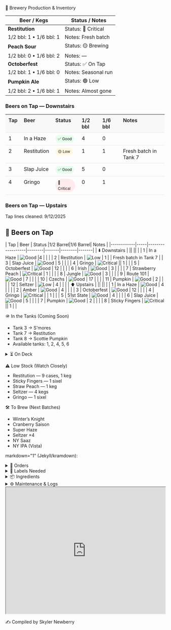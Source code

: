 🍻 Brewery Production & Inventory

| Beer / Kegs            | Status / Notes      |
|-------------------------|---------------------|
| **Restitution**         | Status: 🔴 Critical |
| 1/2 bbl: 1 • 1/6 bbl: 1 | Notes: Fresh batch  |
| **Peach Sour**          | Status: 🟡 Brewing  |
| 1/2 bbl: 0 • 1/6 bbl: 2 | Notes: —            |
| **Octoberfest**         | Status: ✅ On Tap   |
| 1/2 bbl: 1 • 1/6 bbl: 0 | Notes: Seasonal run |
| **Pumpkin Ale**         | Status: 🟢 Low      |
| 1/2 bbl: 2 • 1/6 bbl: 1 | Notes: Almost gone  |



<style>
/* Responsive stacked table */
.resp-table {
  width: 100%;
  border-collapse: collapse;
  font-size: 16px;
}
.resp-table th, .resp-table td {
  border-bottom: 1px solid #e5e5e5;
  padding: 8px 10px;
  text-align: left;
  vertical-align: top;
}
.resp-table thead th {
  background: #f8f8f8;
  font-weight: 600;
}
.status-badge {
  display: inline-block;
  padding: 2px 8px;
  border-radius: 999px;
  font-size: 12px;
  line-height: 1.6;
}
.status-good { background:#e6ffed; }
.status-low { background:#fff8e1; }
.status-critical { background:#ffebee; }

/* Stack rows on small screens */
@media (max-width: 640px) {
  .resp-table thead { display: none; }
  .resp-table, .resp-table tbody, .resp-table tr, .resp-table td { display: block; width: 100%; }
  .resp-table tr { border: 1px solid #eee; border-radius: 10px; margin: 10px 0; padding: 6px 8px; }
  .resp-table td { border: 0; padding: 6px 0; }
  .resp-table td::before {
    content: attr(data-label);
    display: block;
    font-size: 12px;
    color: #666;
    margin-bottom: 2px;
    text-transform: uppercase;
    letter-spacing: .02em;
  }
}
</style>

<h3>Beers on Tap — Downstairs</h3>
<table class="resp-table">
  <thead>
    <tr>
      <th>Tap</th>
      <th>Beer</th>
      <th>Status</th>
      <th>1/2 bbl</th>
      <th>1/6 bbl</th>
      <th>Notes</th>
    </tr>
  </thead>
  <tbody>
    <tr>
      <td data-label="Tap">1</td>
      <td data-label="Beer">In a Haze</td>
      <td data-label="Status"><span class="status-badge status-good">✅ Good</span></td>
      <td data-label="1/2 bbl">4</td>
      <td data-label="1/6 bbl">0</td>
      <td data-label="Notes"></td>
    </tr>
    <tr>
      <td data-label="Tap">2</td>
      <td data-label="Beer">Restitution</td>
      <td data-label="Status"><span class="status-badge status-low">🟡 Low</span></td>
      <td data-label="1/2 bbl">1</td>
      <td data-label="1/6 bbl">1</td>
      <td data-label="Notes">Fresh batch in Tank 7</td>
    </tr>
    <tr>
      <td data-label="Tap">3</td>
      <td data-label="Beer">Slap Juice</td>
      <td data-label="Status"><span class="status-badge status-good">✅ Good</span></td>
      <td data-label="1/2 bbl">5</td>
      <td data-label="1/6 bbl">0</td>
      <td data-label="Notes"></td>
    </tr>
    <tr>
      <td data-label="Tap">4</td>
      <td data-label="Beer">Gringo</td>
      <td data-label="Status"><span class="status-badge status-critical">🔴 Critical</span></td>
      <td data-label="1/2 bbl">0</td>
      <td data-label="1/6 bbl">1</td>
      <td data-label="Notes"></td>
    </tr>
    <!-- Add more rows as needed -->
  </tbody>
</table>

<h3>Beers on Tap — Upstairs</h3>
<!-- duplicate table structure for upstairs with your values -->

Tap lines cleaned: 9/12/2025
## 🍺 Beers on Tap  

 | Tap | Beer             | Status |1/2 Barrel|1/6 Barrel| Notes |
|------------|-----|------------------|--------|-------|--------|-------|
| ⬇️ Downstairs     |        ||  ||  |
| 1   | In a Haze        | ![Good](https://img.shields.io/badge/Stock-Good-green) |4   | |  |
| 2   | Restitution       | ![Low](https://img.shields.io/badge/Stock-Low-yellow) | 1  |  | Fresh batch in Tank 7 |
| 3   | Slap Juice        | ![Good](https://img.shields.io/badge/Stock-Good-green) | 5   | |  |
| 4   | Gringo            | ![Critical](https://img.shields.io/badge/Stock-Critical-red) || 1    |  |
| 5   | Octoberfest       | ![Good](https://img.shields.io/badge/Stock-Good-green) | 12  |  |  |
| 6   | Irish             | ![Good](https://img.shields.io/badge/Stock-Good-green) | 3  |  |  |
| 7   | Strawberry Peach  | ![Critical](https://img.shields.io/badge/Stock-Critical-red)  | 1  |  |  |
| 8   | Jungle            | ![Good](https://img.shields.io/badge/Stock-Good-green)  | 3 |  |  |
| 9   | Route 101         | ![Good](https://img.shields.io/badge/Stock-Good-green)  | 7  | |  |
| 10  | Czechs            | ![Good](https://img.shields.io/badge/Stock-Good-green)  | 17  |  |  |
| 11  | Pumpkin           | ![Good](https://img.shields.io/badge/Stock-Good-green) |  2  |  |  |
| 12  | Seltzer           | ![Low](https://img.shields.io/badge/Stock-Low-yellow)  | 4  | |  |
| ⬆️ Upstairs      |        ||  ||  |
| 1   | In a Haze        | ![Good](https://img.shields.io/badge/Stock-Good-green) |  4   | |  |
| 2   | Amber             | ![Good](https://img.shields.io/badge/Stock-Good-green)  | 4 |  |  |
| 3   | Octoberfest       | ![Good](https://img.shields.io/badge/Stock-Good-green)  | 12   | |  |
| 4   | Gringo            | ![Critical](https://img.shields.io/badge/Stock-Critical-red)  |  | 1  |  |
| 5   | 51st State        | ![Good](https://img.shields.io/badge/Stock-Good-green)  | 4  | |  |
| 6   | Slap Juice        | ![Good](https://img.shields.io/badge/Stock-Good-green)  | 5  |  |  |
| 7   | Pumpkin           | ![Good](https://img.shields.io/badge/Stock-Good-green)  | 2   | |  |
| 8   | Sticky Fingers    | ![Critical](https://img.shields.io/badge/Stock-Critical-red) ||  1    |  |


🪖 In the Tanks (Coming Soon)

- Tank 3 → S'mores
- Tank 7 → Restitution
- Tank 8 → Scottie Pumpkin
- Available tanks: 1, 2, 4, 5, 6

<details> <summary>⏳ On Deck</summary>
-She’s a Peach (7)
-Road Soda (2 sixels)
-99 Problems (3)
-Mole Stout (3)
-Cider (4 sixels)
-Juicy Haze (2 sixels)
-My Boy Blue (4)
-Jacks (2)
-Founders Sept (7)
-Hindsight (1 sixel)
-Founders Oct (7)
</details>


⚠️ Low Stock (Watch Closely)

- Restitution — 9 cases, 1 keg
- Sticky Fingers — 1 sixel
- Straw Peach — 1 keg
- Seltzer — 4 kegs
- Gringo — 1 sixel

🛠 To Brew (Next Batches)
- Winter’s Knight
- Cranberry Saison
- Super Haze
- Seltzer ×4
- NY Saaz
- NY IPA (Vista)


markdown="1" (Jekyll/kramdown):



<details>
  <summary>📄 Orders</summary>

  <div markdown="1">

- Eagle (10/03): Restitution — 16 kegs, 12 sixels

  </div>
</details> 

<details> <summary>🧻 Labels Needed</summary>

- Upcoming Brews:
  - Winter’s Knight
  - Super Haze
- Inventory:
  - Boston South Irish Stout
  - S’mores
  - New West Coast
  - Founders Sept
  - Cherry Pineapple Sour
</details>
<details> <summary>📦 Ingredients</summary>

Needed:
- Galaxy — 44 lbs
- Amarillo — 44 lbs

<details> <summary>🌿 Hops On Hand</summary>
A–C

- Amarillo —
(5 lbs)

- Azacca —
(33 lbs)

- Centennial —
(221 lbs)

- Chinook —
(5 lbs)

- Citra —
(80 lbs)

D–N

- El Dorado —
(27 lbs)

- Mandarina —
(5 lbs)

- Nugget —
(27 lbs)

- NY Chinook —
(11 lbs)

S–Z

- Saaz —
(11 lbs)

- Simcoe —
(33 lbs)

- Vallestia —
(38 lbs)

- Warrior —
(5 lbs)

- Zeus —
(33 lbs)

- 32 DE 2021 —
(11 lbs)

</details>
</details>

<details>
  <summary>⚙️ Maintenance & Logs</summary>

  <div markdown="1">

### ❄️ Glycol Chiller Log

| Date       | Event |
|------------|-------|
| 2025-09-01 | Chiller off → glycol very low, topped off with glycol + water, restarted. |
| 2025-05-27 | New set of fuses received, waiting to install (pump bypassed). |

---

### 🔥 Kettle Log

| Date       | Event |
|------------|-------|
| 2025-09-22 | Accidentally left boils on → burn tops. Second brew proceeding. Investigating with caustic + acid cycle. |

---

### 🧊 Big Cooler Log

| Date       | Event |
|------------|-------|
| 2025-10-02 | Temp check — 40°F (normal). |

  </div>
</details>


<iframe 
  src="https://docs.google.com/spreadsheets/d/e/2PACX-1vTn3XrnFcps7_xm4HBCDfHCss0DB0Wwd5DRlXGxvE4hk9Nc_Hw8-6HuB6LS7p09BlOP44FhL_ByR1kQ/pubhtml?widget=true&amp;headers=false" 
  width="100%" 
  height="400">
  </iframe>

✍️ Compiled by Skyler Newberry
